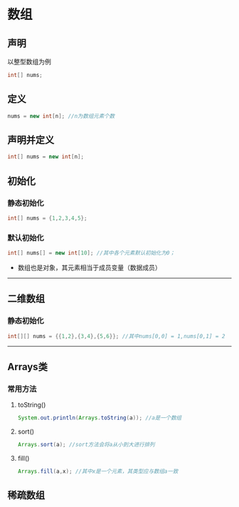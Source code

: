 # 数组

## 声明

以整型数组为例

```java
int[] nums;
```

## 定义

```java
nums = new int[n]; //n为数组元素个数
```

## 声明并定义

``` java
int[] nums = new int[n];
```

## 初始化

### 静态初始化

```java
int[] nums = {1,2,3,4,5};
```

### 默认初始化

```java
int[] nums[] = new int[10]; //其中各个元素默认初始化为0；
```

- 数组也是对象，其元素相当于成员变量（数据成员）

---

## 二维数组

### 静态初始化

```java
int[][] nums = {{1,2},{3,4},{5,6}}; //其中nums[0,0] = 1,nums[0,1] = 2
```

---

## Arrays类

### 常用方法

1. toString()

   ```java
   System.out.println(Arrays.toString(a)); //a是一个数组
   ```

2. sort()

   ```java
   Arrays.sort(a); //sort方法会将a从小到大进行排列
   ```

3. fill()

   ```java
   Arrays.fill(a,x); //其中x是一个元素，其类型应与数组a一致 
   ```

## 稀疏数组

